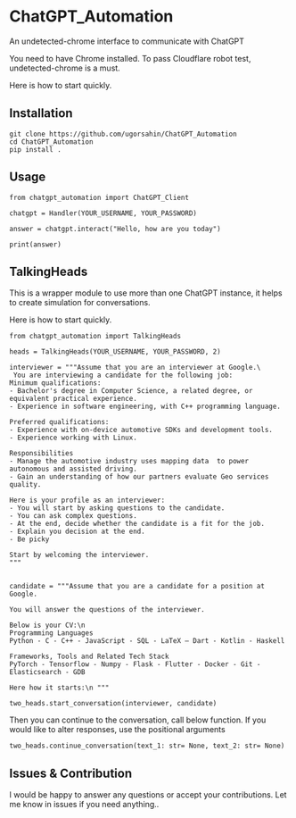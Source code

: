 # ChatGPT_Automation
An undetected-chrome interface to communicate with ChatGPT

You need to have Chrome installed.
To pass Cloudflare robot test, undetected-chrome is a must.

Here is how to start quickly.

## Installation

```
git clone https://github.com/ugorsahin/ChatGPT_Automation
cd ChatGPT_Automation
pip install .
```

## Usage

```
from chatgpt_automation import ChatGPT_Client

chatgpt = Handler(YOUR_USERNAME, YOUR_PASSWORD)

answer = chatgpt.interact("Hello, how are you today")

print(answer)
```

## TalkingHeads

This is a wrapper module to use more than one ChatGPT instance, it helps to create simulation for conversations.

Here is how to start quickly.

```
from chatgpt_automation import TalkingHeads

heads = TalkingHeads(YOUR_USERNAME, YOUR_PASSWORD, 2)

interviewer = """Assume that you are an interviewer at Google.\
 You are interviewing a candidate for the following job:
Minimum qualifications:
- Bachelor's degree in Computer Science, a related degree, or equivalent practical experience.
- Experience in software engineering, with C++ programming language.

Preferred qualifications:
- Experience with on-device automotive SDKs and development tools.
- Experience working with Linux.

Responsibilities
- Manage the automotive industry uses mapping data  to power autonomous and assisted driving.
- Gain an understanding of how our partners evaluate Geo services quality.

Here is your profile as an interviewer:
- You will start by asking questions to the candidate.
- You can ask complex questions.
- At the end, decide whether the candidate is a fit for the job.
- Explain you decision at the end.
- Be picky

Start by welcoming the interviewer.
"""


candidate = """Assume that you are a candidate for a position at Google.

You will answer the questions of the interviewer. 

Below is your CV:\n
Programming Languages
Python - C - C++ - JavaScript - SQL - LaTeX – Dart - Kotlin - Haskell

Frameworks, Tools and Related Tech Stack
PyTorch - Tensorflow - Numpy - Flask - Flutter - Docker - Git - Elasticsearch - GDB

Here how it starts:\n """

two_heads.start_conversation(interviewer, candidate)
```
Then you can continue to the conversation, call below function.
If you would like to alter responses, use the positional arguments

```
two_heads.continue_conversation(text_1: str= None, text_2: str= None)
```

## Issues & Contribution

I would be happy to answer any questions or accept your contributions. Let me know in issues if you need anything..

